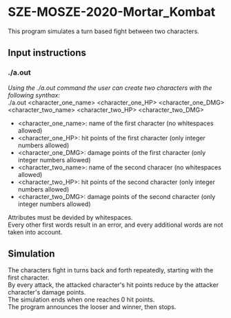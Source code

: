 # SZE-MOSZE-2020-Mortar_Kombat

This program simulates a turn based fight between two characters.  

## Input instructions
### ./a.out
*Using the ./a.out command the user can create two characters with the following synthax:*  
./a.out <character_one_name> <character_one_HP> <character_one_DMG> <character_two_name> <character_two_HP> <character_two_DMG>  
- <character_one_name>: name of the first character (no whitespaces allowed)  
- <character_one_HP>: hit points of the first character (only integer numbers allowed)  
- <character_one_DMG>: damage points of the first character (only integer numbers allowed)  
- <character_two_name>: name of the second characer (no whitespaces allowed)  
- <character_two_HP>: hit points of the second character (only integer numbers allowed)  
- <character_two_DMG>: damage points of the second character (only integer numbers allowed)  

Attributes must be devided by whitespaces.  
Every other first words result in an error, and every additional words are not taken into account.  

## Simulation
The characters fight in turns back and forth repeatedly, starting with the first character.  
By every attack, the attacked character's hit points reduce by the attacker character's damage points.  
The simulation ends when one reaches 0 hit points.  
The program announces the looser and winner, then stops.  
